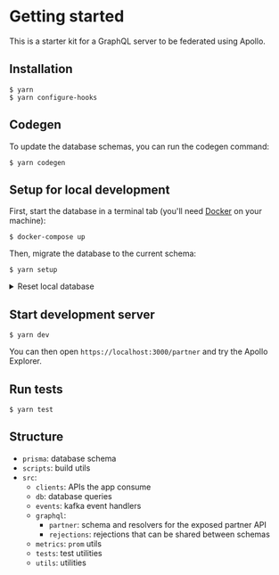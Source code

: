 # Getting started

This is a starter kit for a GraphQL server to be federated using Apollo.

## Installation

```console
$ yarn
$ yarn configure-hooks
```

## Codegen

To update the database schemas, you can run the codegen command:

```console
$ yarn codegen
```

## Setup for local development

First, start the database in a terminal tab (you'll need [Docker](https://www.docker.com) on your machine):

```console
$ docker-compose up
```

Then, migrate the database to the current schema:

```console
$ yarn setup
```

<details>
	<summary>Reset local database</summary>

You can reset your local database using the following command (careful, this is destructive).

```console
$ yarn reset
```

</details>

## Start development server

```console
$ yarn dev
```

You can then open `https://localhost:3000/partner` and try the Apollo Explorer.

## Run tests

```console
$ yarn test
```

## Structure

- `prisma`: database schema
- `scripts`: build utils
- `src`:
  - `clients`: APIs the app consume
  - `db`: database queries
  - `events`: kafka event handlers
  - `graphql`:
    - `partner`: schema and resolvers for the exposed partner API
    - `rejections`: rejections that can be shared between schemas
  - `metrics`: `prom` utils
  - `tests`: test utilities
  - `utils`: utilities
